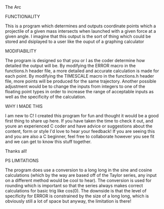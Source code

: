 The Arc

FUNCTIONALITY

This is a program which determines and outputs coordinate points which a projectile of a given mass intersects when launched with a given force at a given angle. I imagine that this output is the sort of thing which could be stored and dsiplayed to a user like the ouput of a graphing calculator

MODIFIABILITY

The program is designed so that you or I as the coder determine how detailed the output will be. By modifying the ERROR macro in the functions.h header file, a more detailed and accurate calculation is made for each point. By modifying the TIMESCALE macro in the functions.h header file, more points will be produced for the same trajectory. Another possible adjustment would be to change the inputs from integers to one of the floating point types in order to increase the range of acceptable inputs as well as the specificity of the calculation.

WHY I MADE THIS

I am new to C! I created this program for fun and thought it would be a good first thing to share up here. If you have taken the time to check it out, and youre an experienced C coder and have advice or suggestions about the content, form or style I'd love to hear your feedback! If you are seeing this and you are also a C beginner, feel free to collaborate however you see fit and we can get to know this stuff together.

Thanks all!

PS LIMITATIONS

The program does use a conversion to a long long in the sine and cosine calculations (which by the way are based off of the Taylor series, any input on a different method would be cool to hear). The conversion is used for rounding which is important so that the series always makes correct calculations for basic trig like cos(0). The downside is that the level of specificity for ERROR is constrained by the size of a long long, which is obviously still a lot of space but anyway, the limitation is there!
